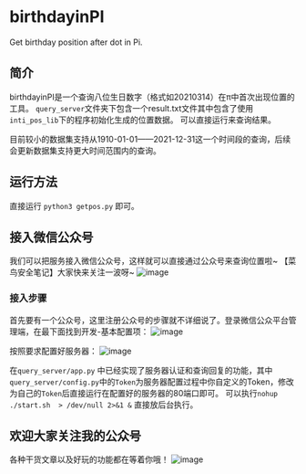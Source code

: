 # birthdayinPI
Get birthday position after dot in Pi.

## 简介

birthdayinPI是一个查询八位生日数字（格式如20210314）在π中首次出现位置的工具。
`query_server`文件夹下包含一个result.txt文件其中包含了使用`inti_pos_lib`下的程序初始化生成的位置数据。
可以直接运行来查询结果。

目前较小的数据集支持从1910-01-01——2021-12-31这一个时间段的查询，后续会更新数据集支持更大时间范围内的查询。

## 运行方法

直接运行 `python3 getpos.py` 即可。

## 接入微信公众号
我们可以把服务接入微信公众号，这样就可以直接通过公众号来查询位置啦~ 
【菜鸟安全笔记】大家快来关注一波呀~
![image](https://user-images.githubusercontent.com/20582659/111067411-1643c880-84ff-11eb-91e7-6b8d5f3b3fa5.png)
### 接入步骤
首先要有一个公众号，这里注册公众号的步骤就不详细说了。登录微信公众平台管理端，在最下面找到开发-基本配置项：
![image](https://user-images.githubusercontent.com/20582659/111067387-fb715400-84fe-11eb-8cf2-31e016471e4a.png)

按照要求配置好服务器：
![image](https://user-images.githubusercontent.com/20582659/111067485-70dd2480-84ff-11eb-8e71-b658ee54468f.png)

在`query_server/app.py` 中已经实现了服务器认证和查询回复的功能，其中`query_server/config.py`中的`Token`为服务器配置过程中你自定义的Token，修改为自己的`Token`后直接运行在配置好的服务器的80端口即可。
可以执行`nohup ./start.sh  > /dev/null 2>&1 &` 直接放后台执行。

## 欢迎大家关注我的公众号
各种干货文章以及好玩的功能都在等着你哦！
![image](https://user-images.githubusercontent.com/20582659/111067711-68d1b480-8500-11eb-8526-acdddb014433.png)


